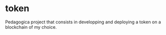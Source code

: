 # token
Pedagogica project that consists in developping and deploying a token on a blockchain of my choice.
